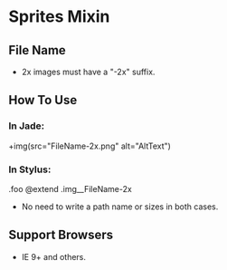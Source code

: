 # Sprites Mixin

## File Name

- 2x images must have a "-2x" suffix.

## How To Use

### In Jade:

  +img(src="FileName-2x.png" alt="AltText")

### In Stylus:

  .foo
    @extend .img__FileName-2x

- No need to write a path name or sizes in both cases.

## Support Browsers

- IE 9+ and others.
